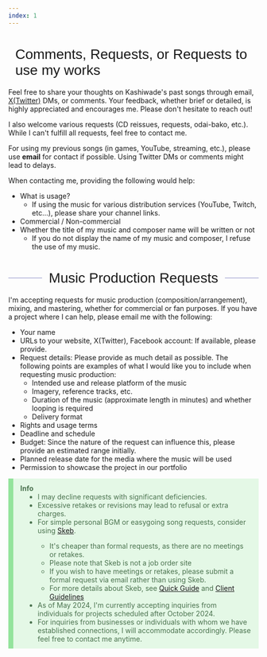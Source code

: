 ```yaml
---
index: 1
---
```


<h1 class="contact">Comments, Requests, or Requests to use my works</h1>

Feel free to share your thoughts on Kashiwade's past songs through email, [X(Twitter)](https://twitter.com/Kashiwade_music) DMs, or comments. Your feedback, whether brief or detailed, is highly appreciated and encourages me. Please don't hesitate to reach out!

I also welcome various requests (CD reissues, requests, odai-bako, etc.). While I can't fulfill all requests, feel free to contact me.

For using my previous songs (in games, YouTube, streaming, etc.), please use **email** for contact if possible. Using Twitter DMs or comments might lead to delays.

When contacting me, providing the following would help:
- What is usage?
  - If using the music for various distribution services (YouTube, Twitch, etc...), please share your channel links.
- Commercial / Non-commercial
- Whether the title of my music and composer name will be written or not
  - If you do not display the name of my music and composer, I refuse the use of my music.

<h1 class="contact">Music Production Requests</h1>

I'm accepting requests for music production (composition/arrangement), mixing, and mastering, whether for commercial or fan purposes. If you have a project where I can help, please email me with the following:

- Your name
- URLs to your website, X(Twitter), Facebook account: If available, please provide.
- Request details: Please provide as much detail as possible. The following points are examples of what I would like you to include when requesting music production:
  - Intended use and release platform of the music
  - Imagery, reference tracks, etc.
  - Duration of the music (approximate length in minutes) and whether looping is required
  - Delivery format
- Rights and usage terms
- Deadline and schedule
- Budget: Since the nature of the request can influence this, please provide an estimated range initially.
- Planned release date for the media where the music will be used
- Permission to showcase the project in our portfolio

<div class="info">
<b>Info</b>
  <ul>
    <li>I may decline requests with significant deficiencies.</li>
    <li>Excessive retakes or revisions may lead to refusal or extra charges.</li>
    <li>For simple personal BGM or easygoing song requests, consider using <a href="https://skeb.jp/@kashiwade" target="_blank" rel="noopener noreferrer">Skeb</a>.</li>
    <ul>
        <li>It's cheaper than formal requests, as there are no meetings or retakes.</li>
        <li>Please note that Skeb is not a job order site</li>
        <li>If you wish to have meetings or retakes, please submit a formal request via email rather than using Skeb.</li>
        <li>For more details about Skeb, see <a href="https://medium.com/skeb-jp/guide-154f3a80c3b6" target="_blank" rel="noopener noreferrer">Quick Guide</a> and <a href="https://skeb.jp/client" target="_blank" rel="noopener noreferrer">Client Guidelines</a></li>
    </ul>
    <li>As of May 2024, I'm currently accepting inquiries from individuals for projects scheduled after October 2024.</li>
    <li>For inquiries from businesses or individuals with whom we have established connections, I will accommodate accordingly. Please feel free to contact me anytime.</li>
  </ul>
</div>

<style>
h1.contact {
  display: flex;
  align-items: center;
  font-family: "Kanit", "Noto Sans JP", sans-serif;
  font-weight: 200;
  font-size: "2em";
}

h1.contact:before, h1.contact:after{
  content: '';
  flex-grow: 1;
  height: 1px;
  background: #878ac4;
}

h1.contact:before{
  margin-right: 0.5em;
}

h1.contact:after{
  margin-left: 0.5em;
}

@media screen and (max-width: 700px){
  h1 {
    font-size: "1.6em";
    font-weight: 300;
  }
}
 
div.info {
  padding: 0.8em 1em;
    color: #4a724e;
    background: #e4f8e6;
    border-left: solid 10px #94e39c;
}

div.info > ul {
  margin: 0;
  padding-left: 35px;
}

</style>